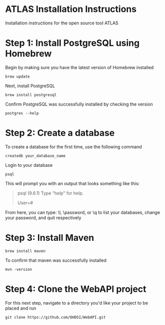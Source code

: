 # ATLAS Installation Instructions
Installation instructions for the open source tool ATLAS

# Step 1: Install PostgreSQL using Homebrew

Begin by making sure you have the latest version of Homebrew installed

`brew update`

Next, install PostgreSQL

`brew install postgresql`

Confirm PostgreSQL was successfully installed by checking the version

`postgres --help`

# Step 2: Create a database

To create a database for the first time, use the following command

`createdb your_database_name `

Login to your database

`psql`

This will prompt you with an output that looks something like this:

>psql (9.6.1)
>Type "help" for help.
>
>User=#

From here, you can type: \l, \password, or \q to list your databases, change your password, and quit respectively

# Step 3: Install Maven

`brew install maven`

To confirm that maven was successfully installed

`mvn -version`

# Step 4: Clone the WebAPI project

For this next step, navigate to a directory you'd like your project to be placed and run

`git clone https://github.com/OHDSI/WebAPI.git`